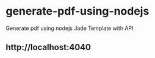 # generate-pdf-using-nodejs
Generate pdf using nodejs
Jade Template with API


## http://localhost:4040
